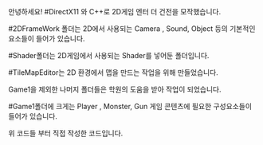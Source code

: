 안녕하세요! 
#DirectX11 와 C++로 2D게임 엔터 더 건전을 모작했습니다.

#2DFrameWork 폴더는 2D에서 사용되는 Camera , Sound, Object 등의 기본적인 요소들이 들어가 있습니다.

#Shader폴더는 2D게임에서 사용되는 Shader를 넣어둔 폴더입니다.

#TileMapEditor는 2D 환경에서 맵을 만드는 작업을 위해 만들었습니다.

 Game1을 제외한 나머지 폴더들은 학원의 도움을 받아 작업이 되었습니다.



#Game1폴더에 크게는 Player , Monster, Gun 게임 콘텐츠에 필요한 구성요소들이 들어가 있습니다. 

 위 코드들 부터 직접 작성한 코드입니다.
 
 
